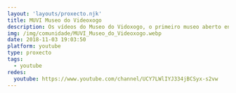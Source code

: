 ```yaml
---
layout: 'layouts/proxecto.njk'
title: MUVI Museo do Videoxogo
description: Os vídeos do Museo do Vidoxogo, o primeiro museo aberto en España adicado á historia do videoxogo. Xestionado pola Fundación Museo do Videoxogo de Galicia - Cultura e Turismo da Xunta de Galicia.
img: /img/comunidade/MUVI_Museo_do_Videoxogo.webp
date: 2018-11-03 19:03:50
platform: youtube
type: proxecto
tags:
  - youtube
redes:
  youtube: https://www.youtube.com/channel/UCY7LWlIYJ334jBCSyx-s2vw
---
```

